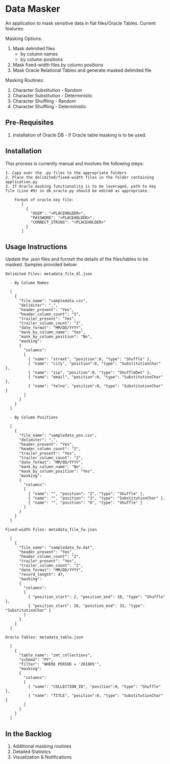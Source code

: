 # Data Masker


An application to mask sensitive data in flat files/Oracle Tables. Current features:

Masking Options:
1. Mask delimited files
   - by column names
   - by column positions
2. Mask fixed-width files by column positions
3. Mask Oracle Relational Tables and generate masked delimited file

Masking Routines:
1. Character Substitution - Random
2. Character Substitution - Deterministic
3. Character Shuffling - Random
4. Character Shuffling - Deterministic

Pre-Requisites
------------
1. Installation of Oracle DB - if Oracle table masking is to be used.

Installation
------------
This process is currently manual and involves the following steps:

    1. Copy over the .py files to the appropriate folders
    2. Place the delimited/fixed-width files in the folder containing application.py
	3. If Oracle masking functionality is to be leveraged, path to key file (Line #9) in db_oracle.py should be edited as appropriate. 
```	
	Format of oracle.key file:
       [
	     {
		   "USER": "<PLACEHOLDER>",
		   "PASSWORD": "<PLACEHOLDER>",
		   "CONNECT_STRING": "<PLACEHOLDER>"
	     }
       ]
```

Usage Instructions
------------
Update the .json files and furnish the details of the files/tables to be masked. Samples provided below:
```
Delimited Files: metadata_file_dl.json

  - By Column Names
  
  [
    {
      "file_name": "sampledata.csv",
      "delimiter": ",",
      "header_present": "Yes",
      "header_column_count": "2",
      "trailer_present": "Yes",
      "trailer_column_count": "2",
      "date_format": "MM/DD/YYYY",
      "mask_by_column_name": "Yes",
      "mask_by_column_position": "No",
      "masking":
      {
        "columns":
        [
          { "name": "street", "position":0, "type": "Shuffle" },
          { "name": "city", "position":0, "type": "SubstitutionChar" },
          { "name": "zip", "position":0, "type": "ShuffleDet" },
          { "name": "email", "position":0, "type": "SubstitutionChar" },
          { "name": "telno", "position":0, "type": "SubstitutionChar" }
        ]
      }
    }
  ]
  
  - By Column Positions
  
  [
    {
      "file_name": "sampledata_pos.csv",
      "delimiter": ",",
      "header_present": "Yes",
      "header_column_count": "2",
      "trailer_present": "Yes",
      "trailer_column_count": "2",
      "date_format": "MM/DD/YYYY",
      "mask_by_column_name": "No",
      "mask_by_column_position": "Yes",
      "masking":
      {
        "columns":
        [
          { "name": "", "position": "2", "type": "Shuffle" },
          { "name": "", "position": "3", "type": "SubstitutionChar" },
          { "name": "", "position": "6", "type": "Shuffle" }
        ]
      }
    }
  ]

Fixed-width Files: metadata_file_fw.json

  [
    {
      "file_name": "sampledata_fw.dat",
      "header_present": "Yes",
      "header_column_count": "2",
      "trailer_present": "Yes",
      "trailer_column_count": "2",
      "date_format": "MM/DD/YYYY",
      "record_length": 47,
      "masking":
      {
        "columns":
        [
          { "position_start": 2, "position_end": 10, "type": "Shuffle" },
          { "position_start": 26, "position_end": 33, "type": "SubstitutionChar" }
        ]
      }
    }
  ] 
  
Oracle Tables: metadata_table.json

  [
    {
      "table_name": "zmt_collections",
      "schema": "PY",
      "filter": "WHERE PERIOD = '201805'",
      "masking":
      {
        "columns":
        [
          { "name": "COLLECTION_ID", "position":0, "type": "Shuffle" },
          { "name": "TITLE", "position":0, "type": "SubstitutionChar" }
        ]
      }
    }
  ]
```
  

In the Backlog
------------
1. Additional masking routines
2. Detailed Statistics
3. Visualization & Notifications
